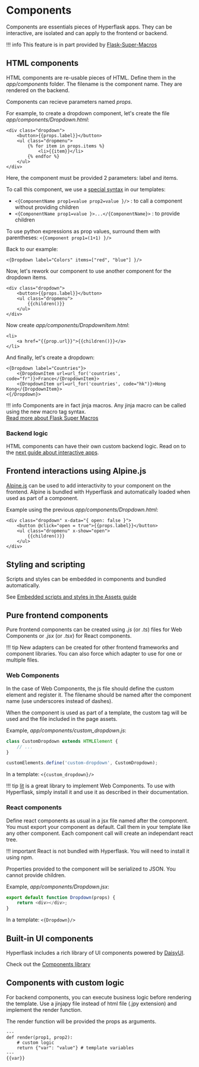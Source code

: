 # Components

Components are essentials pieces of Hyperflask apps. They can be interactive, are isolated and can apply to the frontend or backend.

!!! info
    This feature is in part provided by [Flask-Super-Macros](https://github.com/hyperflask/flask-super-macros)

## HTML components

HTML components are re-usable pieces of HTML. Define them in the *app/components* folder. The filename is the component name.
They are rendered on the backend.

Components can recieve parameters named *props*.

For example, to create a dropdown component, let's create the file *app/components/Dropdown.html*:

```jinja
<div class="dropdown">
    <button>{{props.label}}</button>
    <ul class="dropmenu">
        {% for item in props.items %}
            <li>{{item}}</li>
        {% endfor %}
    </ul>
</div>
```

Here, the component must be provided 2 parameters: label and items.

To call this component, we use a [special syntax](https://github.com/hyperflask/jinja-super-macros?tab=readme-ov-file#new-macro-tags-syntax) in our templates:

 - `<{ComponentName prop1=value prop2=value }/>` : to call a component without providing children
 - `<{ComponentName prop1=value }>...</{ComponentName}>` : to provide children

To use python expressions as prop values, surround them with parentheses: `<{Component prop1=(1+1) }/>`

Back to our example:

```
<{Dropdown label="Colors" items=["red", "blue"] }/>
```

Now, let's rework our component to use another component for the dropdown items.

```jinja
<div class="dropdown">
    <button>{{props.label}}</button>
    <ul class="dropmenu">
        {{children()}}
    </ul>
</div>
```

Now create *app/components/DropdownItem.html*:

```jinja
<li>
    <a href="{{prop.url}}">{{children()}}</a>
</li>
```

And finally, let's create a dropdown:

```jinja
<{Dropdown label="Countries"}>
    <{DropdownItem url=url_for('countries', code="fr")}>France</{DropdownItem}>
    <{DropdownItem url=url_for('countries', code="hk")}>Hong Kong</{DropdownItem}>
<{/Dropdown}>
```

!!! info
    Components are in fact jinja macros. Any jinja macro can be called using the new macro tag syntax.  
    [Read more about Flask Super Macros](https://github.com/hyperflask/flask-super-macros)

### Backend logic

HTML components can have their own custom backend logic. Read on to the [next guide about interactive apps](/guides/interactive-apps).

## Frontend interactions using Alpine.js

[Alpine.js](https://alpinejs.dev/) can be used to add interactivity to your component on the frontend. Alpine is bundled with Hyperflask and automatically loaded when used as part of a component.

Example using the previous *app/components/Dropdown.html*:

```jinja
<div class="dropdown" x-data="{ open: false }">
    <button @click="open = true">{{props.label}}</button>
    <ul class="dropmenu" x-show="open">
        {{children()}}
    </ul>
</div>
```

## Styling and scripting

Scripts and styles can be embedded in components and bundled automatically.

See [Embedded scripts and styles in the Assets guide](/guides/assets/#embedded-scripts-and-styles)

## Pure frontend components

Pure frontend components can be created using *.js* (or *.ts*) files for Web Components or *.jsx* (or *.tsx*) for React components.

!!! tip
    New adapters can be created for other frontend frameworks and component libraries.
    You can also force which adapter to use for one or multiple files.

### Web Components

In the case of Web Components, the js file should define the custom element and register it. The filename should be named after the component name (use underscores instead of dashes).

When the component is used as part of a template, the custom tag will be used and the file included in the page assets.

Example, *app/components/custom_dropdown.js*:

```js
class CustomDropdown extends HTMLElement {
    // ...
}

customElements.define('custom-dropdown', CustomDropdown);
```

In a template: `<{custom_dropdown}/>`

!!! tip
    [lit](https://lit.dev/) is a great library to implement Web Components. To use with Hyperflask, simply install it and use it as described in their documentation.

### React components

Define react components as usual in a jsx file named after the component. You must export your component as default. Call them in your template like any other component. Each component call will create an independant react tree.

!!! important
    React is not bundled with Hyperflask. You will need to install it using npm.

Properties provided to the component will be serialized to JSON. You cannot provide children.

Example, *app/components/Dropdown.jsx*:

```js
export default function Dropdown(props) {
    return <div></div>;
}
```

In a template: `<{Dropdown}/>`

## Built-in UI components

Hyperflask includes a rich library of UI components powered by [DaisyUI](https://daisyui.com).

Check out the [Components library](/components)

## Components with custom logic

For backend components, you can execute business logic before rendering the template.
Use a jinjapy file instead of html file (.jpy extension) and implement the render function.

The render function will be provided the props as arguments.

```jpy
---
def render(prop1, prop2):
    # custom logic
    return {"var": "value"} # template variables
---
{{var}}
```